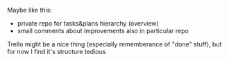 Maybe like this:
- private repo for tasks&plans hierarchy (overview)
- small comments about improvements also in particular repo

Trello might be a nice thing (especially rememberance of "done" stuff), but for now I find it's structure tedious